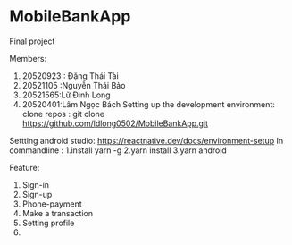 # MobileBankApp
Final project 

Members:
1) 20520923 : Đặng Thái Tài
2) 20521105 :Nguyễn Thái Bảo
3) 20521565:Lữ Đình Long
4) 20520401:Lâm Ngọc Bách
Setting up the development environment:
 clone repos : git clone https://github.com/ldlong0502/MobileBankApp.git
 
 Settting android studio:
 https://reactnative.dev/docs/environment-setup
 In commandline :
 1.install yarn -g
 2.yarn install
 3.yarn android
 
 Feature:
 1. Sign-in
 2. Sign-up
 3. Phone-payment
 4. Make a transaction
 5. Setting profile
 6. 
